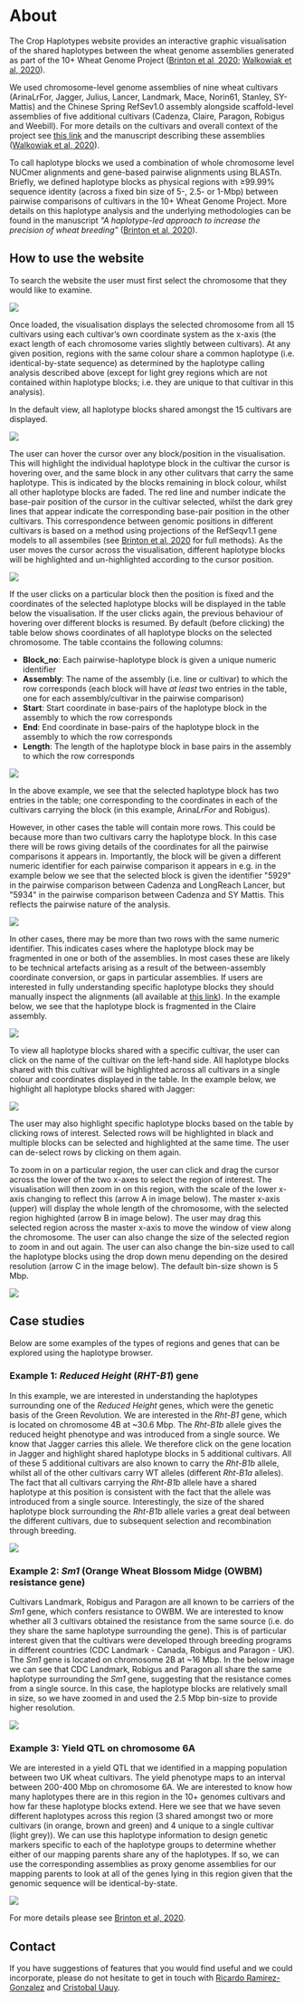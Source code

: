 # About

The Crop Haplotypes website provides an interactive graphic visualisation of the shared haplotypes between the wheat genome assemblies generated as part of the 10+ Wheat Genome Project ([Brinton et al, 2020](www.nature.com/articles/s42003-020-01413-2); [Walkowiak et al, 2020](www.nature.com/artices/s41586-020-2961-x)).

We used chromosome-level genome assemblies of nine wheat cultivars (ArinaLrFor, Jagger, Julius, Lancer, Landmark, Mace, Norin61, Stanley, SY-Mattis) and the Chinese Spring RefSev1.0 assembly alongside scaffold-level assemblies of five additional cultivars (Cadenza, Claire, Paragon, Robigus and Weebill). For more details on the cultivars and overall context of the project see [this link](http://www.10wheatgenomes.com/progress/) and the manuscript describing these assemblies ([Walkowiak et al, 2020](www.nature.com/artices/s41586-020-2961-x)).

To call haplotype blocks we used a combination of whole chromosome level NUCmer alignments and gene-based pairwise alignments using BLASTn. Briefly, we defined haplotype blocks as physical regions with ≥99.99% sequence identity (across a fixed bin size of 5-, 2.5- or 1-Mbp) between pairwise comparisons of cultivars in the 10+ Wheat Genome Project. More details on this haplotype analysis and the underlying methodologies can be found in the manuscript *"A haplotype-led approach to increase the precision of wheat breeding"* ([Brinton et al, 2020](www.nature.com/articles/s42003-020-01413-2)).

## How to use the website

To search the website the user must first select the chromosome that they would like to examine.

![](images/haplotypes_step1.png)

Once loaded, the visualisation displays the selected chromosome from all 15 cultivars using each cultivar’s own coordinate system as the x-axis (the exact length of each chromosome varies slightly between cultivars). At any given position, regions with the same colour share a common haplotype (i.e. identical-by-state sequence) as determined by the haplotype calling analysis described above (except for light grey regions which are not contained within haplotype blocks; i.e. they are unique to that cultivar in this analysis).

In the default view, all haplotype blocks shared amongst the 15 cultivars are displayed.

![](images/haplotypes_step2.png)

The user can hover the cursor over any block/position in the visualisation. This will highlight the individual haplotype block in the cultivar the cursor is hovering over, and the same block in  any other culitvars that carry the same haplotype. This is indicated by the blocks remaining in block colour, whilst all other haplotype blocks are faded. The red line and number indicate the base-pair position of the cursor in the cultivar selected, whilst the dark grey lines that appear indicate the corresponding base-pair position in the other cultivars. This correspondence between genomic positions in different cultivars is based on a method using projections of the RefSeqv1.1 gene models to all assembiles (see [Brinton et al, 2020](www.nature.com/articles/s42003-020-01413-2) for full methods). As the user moves the cursor across the visualisation, different haplotype blocks will be highlighted and un-highlighted according to the cursor position.

![](images/haplotypes_step3.png)

If the user clicks on a particular block then the position is fixed and the coordinates of the selected haplotype blocks will be displayed in the table below the visualisation. If the user clicks again, the previous behaviour of hovering over different blocks is resumed. By default (before clicking) the table below shows coordinates of all haplotype blocks on the selected chromosome. The table ccontains the following columns:

- **Block_no**: Each pairwise-haplotype block is given a unique numeric identifier
- **Assembly**: The name of the assembly (i.e. line or cultivar) to which the row corresponds (each block will have *at least* two entries in the table, one for each assembly/cultivar in the pairwise comparison)
- **Start**: Start coordinate in base-pairs of the haplotype block in the assembly to which the row corresponds
- **End**: End coordinate in base-pairs of the haplotype block in the assembly to which the row corresponds
- **Length**: The length of the haplotype block in base pairs in the assembly to which the row corresponds

![](images/haplotypes_step4.png)

In the above example, we see that the selected haplotype block has two entries in the table; one corresponding to the coordinates in each of the cultivars carrying the block (in this example, Arina*LrFor* and Robigus).

However, in other cases the table will contain more rows. This could be because more than two cultivars carry the haplotype block. In this case there will be rows giving details of the coordinates for all the pairwise comparisons it appears in. Importantly, the block will be given a different numeric identifier for each pairwise comparison it appears in e.g. in the example below we see that the selected block is given the identifier "5929" in the pairwise comparison between Cadenza and LongReach Lancer, but "5934" in the pairwise comparison between Cadenza and SY Mattis. This reflects the pairwise nature of the analysis.

![](images/haplotypes_step5.png)

In other cases, there may be more than two rows with the same numeric identifier. This indicates cases where the haplotype block may be fragmented in one or both of the assemblies. In most cases these are likely to be technical artefacts arising as a result of the between-assembly coordinate conversion, or gaps in particular assemblies. If users are interested in fully understanding specific haplotype blocks they should manually inspect the alignments (all available at [this link](https://opendata.earlham.ac.uk/wheat/under_license/toronto/Brinton_etal_2020-05-20-Haplotypes-for-wheat-breeding/)). In the example below, we see that the haplotype block is fragmented in the Claire assembly.

![](images/haplotypes_step6.png)

To view all haplotype blocks shared with a specific cultivar, the user can click on the name of the cultivar on the left-hand side. All haplotype blocks shared with this cultivar will be highlighted across all cultivars in a single colour and coordinates displayed in the table. In the example below, we highlight all haplotype blocks shared with Jagger:

![](images/haplotypes_step7.png)

The user may also highlight specific haplotype blocks based on the table by clicking rows of interest. Selected rows will be highlighted in black and multiple blocks can be selected and highlighted at the same time. The user can de-select rows by clicking on them again.

To zoom in on a particular region, the user can click and drag the cursor across the lower of the two x-axes to select the region of interest. The visualisation will then zoom in on this region, with the scale of the lower x-axis changing to reflect this (arrow A in image below). The master x-axis (upper) will display the whole length of the chromosome, with the selected region highighted (arrow B in image below). The user may drag this selected region across the master x-axis to move the window of view along the chromosome. The user can also change the size of the selected region to zoom in and out again. The user can also change the bin-size used to call the haplotype blocks using the drop down menu depending on the desired resolution (arrow C in the image below). The default bin-size shown is 5 Mbp.

![](images/haplotypes_step8.png)

## Case studies

Below are some examples of the types of regions and genes that can be explored using the haplotype browser.

### Example 1: *Reduced Height* (*RHT-B1*) gene

In this example, we are interested in understanding the haplotypes surrounding one of the *Reduced Height* genes, which were the genetic basis of the Green Revolution. We are interested in the *Rht-B1* gene, which is located on chromosome 4B at ~30.6 Mbp. The *Rht-B1b* allele gives the reduced height phenotype and was introduced from a single source. We know that Jagger carries this allele. We therefore click on the gene location in Jagger and highlight shared haplotype blocks in 5 additional cultivars. All of these 5 additional cultivars are also known to carry the *Rht-B1b* allele, whilst all of the other cultivars carry WT alleles (different *Rht-B1a* alleles). The fact that all cultivars carrying the *Rht-B1b* allele have a shared haplotype at this position is consistent with the fact that the allele was introduced from a single source. Interestingly, the size of the shared haplotype block surrounding the *Rht-B1b* allele varies a great deal between the different cultivars, due to subsequent selection and recombination through breeding.

![](images/haplotypes_step9.png)

### Example 2: *Sm1* (Orange Wheat Blossom Midge (OWBM) resistance gene)

Cultivars Landmark, Robigus and Paragon are all known to be carriers of the *Sm1* gene, which confers resistance to OWBM. We are interested to know whether all 3 cultivars obtained the resistance from the same source (i.e. do they share the same haplotype surrounding the gene). This is of particular interest given that the cultivars were developed through breeding programs in different countries (CDC Landmark - Canada, Robigus and Paragon - UK). The *Sm1* gene is located on chromosome 2B at ~16 Mbp. In the below image we can see that CDC Landmark, Robigus and Paragon all share the same haplotype surrounding the *Sm1* gene, suggesting that the resistance comes from a single source. In this case, the haplotype blocks are relatively small in size, so we have zoomed in and used the 2.5 Mbp bin-size to provide higher resolution.

![](images/haplotypes_step10.png)

### Example 3: Yield QTL on chromosome 6A

We are interested in a yield QTL that we identified in a mapping population between two UK wheat cultivars. The yield phenotype maps to an interval between 200-400 Mbp on chromosome 6A. We are interested to know how many haplotypes there are in this region in the 10+ genomes cultivars and how far these haplotype blocks extend. Here we see that we have seven different haplotypes across this region (3 shared amongst two or more cultivars (in orange, brown and green) and 4 unique to a single cultivar (light grey)). We can use this haplotype information to design genetic markers specific to each of the haplotype groups to determine whether either of our mapping parents share any of the haplotypes. If so, we can use the corresponding assemblies as proxy genome assemblies for our mapping parents to look at all of the genes lying in this region given that the genomic sequence will be identical-by-state.

![](images/haplotypes_step11.png)

For more details please see [Brinton et al, 2020](www.nature.com/articles/s42003-020-01413-2).

## Contact
If you have suggestions of features that you would find useful and we could incorporate, please do not hesitate to get in touch with [Ricardo Ramirez-Gonzalez](mailto:Ricardo.Ramirez-Gonzalez@jic.ac.uk) and [Cristobal Uauy](mailto:Cristobal.Uauy@jic.ac.uk).